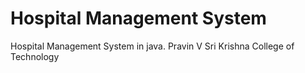 # Hospital Management System
Hospital Management System in java.
Pravin V Sri Krishna College of Technology

